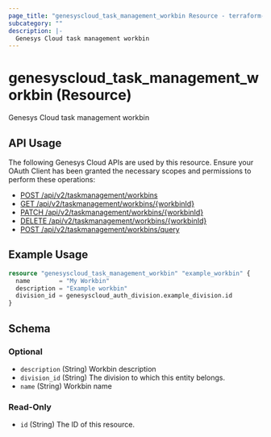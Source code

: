 ```yaml
---
page_title: "genesyscloud_task_management_workbin Resource - terraform-provider-genesyscloud"
subcategory: ""
description: |-
  Genesys Cloud task management workbin
---
```

# genesyscloud_task_management_workbin (Resource)

Genesys Cloud task management workbin

## API Usage
The following Genesys Cloud APIs are used by this resource. Ensure your OAuth Client has been granted the necessary scopes and permissions to perform these operations:

* [POST /api/v2/taskmanagement/workbins](https://developer.genesys.cloud/platform/preview-apis#post-api-v2-taskmanagement-workbins)
* [GET /api/v2/taskmanagement/workbins/{workbinId}](https://developer.genesys.cloud/platform/preview-apis#get-api-v2-taskmanagement-workbins--workbinId-)
* [PATCH /api/v2/taskmanagement/workbins/{workbinId}](https://developer.genesys.cloud/platform/preview-apis#patch-api-v2-taskmanagement-workbins--workbinId-)
* [DELETE /api/v2/taskmanagement/workbins/{workbinId}](https://developer.genesys.cloud/platform/preview-apis#delete-api-v2-taskmanagement-workbins--workbinId-)
* [POST /api/v2/taskmanagement/workbins/query](https://developer.genesys.cloud/platform/preview-apis#post-api-v2-taskmanagement-workbins-query)


## Example Usage

```terraform
resource "genesyscloud_task_management_workbin" "example_workbin" {
  name        = "My Workbin"
  description = "Example workbin"
  division_id = genesyscloud_auth_division.example_division.id
}
```

<!-- schema generated by tfplugindocs -->
## Schema

### Optional

- `description` (String) Workbin description
- `division_id` (String) The division to which this entity belongs.
- `name` (String) Workbin name

### Read-Only

- `id` (String) The ID of this resource.

